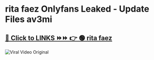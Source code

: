 
 # rita faez Onlyfans Leaked - Update Files av3mi

## <h2><a href="https://clipsfans.com/rita_faez&ref=git">🔗 Click to LINKS ⏩⏩ 👉 🟢 rita faez </a></h2>

<a href="https://clipsfans.com/rita_faez&ref=git" rel="nofollow" data-target="animated-image.originalLink"><img src="https://i.ibb.co.com/xMMVF88/686577567.gif" alt="Viral Video Original" style="max-width: 100%; display: inline-block;" data-target="animated-image.originalImage"></a>

